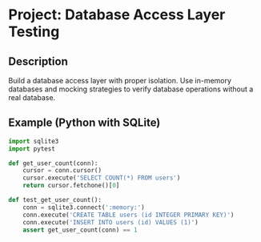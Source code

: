 # Project: Database Access Layer Testing

## Description
Build a database access layer with proper isolation. Use in-memory databases and mocking strategies to verify database operations without a real database.

## Example (Python with SQLite)
```python
import sqlite3
import pytest

def get_user_count(conn):
    cursor = conn.cursor()
    cursor.execute('SELECT COUNT(*) FROM users')
    return cursor.fetchone()[0]

def test_get_user_count():
    conn = sqlite3.connect(':memory:')
    conn.execute('CREATE TABLE users (id INTEGER PRIMARY KEY)')
    conn.execute('INSERT INTO users (id) VALUES (1)')
    assert get_user_count(conn) == 1
```
